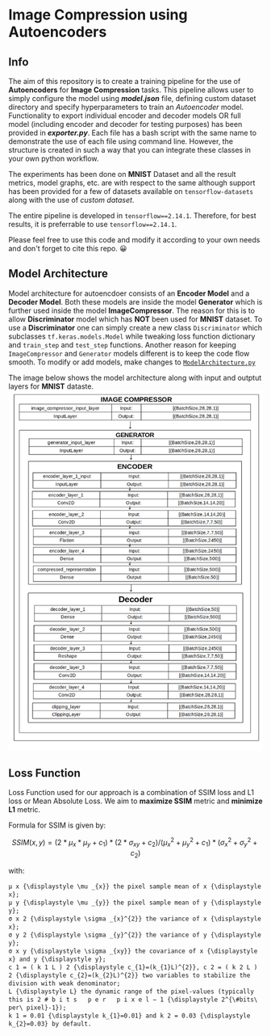 # Image Compression using Autoencoders

## Info

The aim of this repository is to create a training pipeline for the use of **Autoencoders** for **Image Compression** tasks. This pipeline allows user to simply configure the model using ***model.json*** file, defining custom dataset directory and specify hyperparameters to train an *Autoencoder* model. Functionality to export individual encoder and decoder models OR full model (including encoder and decoder for testing purposes) has been provided in ***exporter.py***. Each file has a bash script with the same name to demonstrate the use of each file using command line. However, the structure is created in such a way that you can integrate these classes in your own python workflow. 

The experiments has been done on **MNIST** Dataset and all the result metrics, model graphs, etc. are with respect to the same although support has been provided for a few of datasets available on `tensorflow-datasets` along with the use of *custom dataset*. 

The entire pipeline is developed in `tensorflow==2.14.1`. Therefore, for best results, it is preferrable to use `tensorflow==2.14.1`.

Please feel free to use this code and modify it according to your own needs and don't forget to cite this repo. :grinning:

## Model Architecture

Model architecture for autoencdoer consists of an **Encoder Model** and a **Decoder Model**. Both these models are inside the model **Generator** which is further used inside the model **ImageCompressor**. The reason for this is to allow **Discriminator** model which has **NOT** been used for **MNIST** dataset. To use a **Discriminator** one can simply create a new class `Discriminator` which subclasses `tf.keras.models.Model` while tweaking loss function dictionary and `train_step` and `test_step` functions. Another reason for keeping `ImageCompressor` and `Generator` models different is to keep the code flow smooth. To modify or add models, make changes to [`ModelArchitecture.py`](/architectures/ModelArchitecture.py)

The image below shows the model architecture along with input and outptut layers for **MNIST** dataste.
![Model Architecture](/imgs_github/model_arch.png)

## Loss Function

Loss Function used for our approach is a combination of SSIM loss and L1 loss or Mean Absolute Loss. We aim to **maximize SSIM** metric and **minimize L1** metric. 

Formula for SSIM is given by:

$$
 SSIM(x,y) = (2*{\mu}_x*{\mu}_y + c_1)*(2*{\sigma}_{xy} + c_2) / ({\mu}^2_x + {\mu}^2_y + c_1)*({\sigma}^2_x + {\sigma}^2_y + c_2)
$$

with:

    μ x {\displaystyle \mu _{x}} the pixel sample mean of x {\displaystyle x};
    μ y {\displaystyle \mu _{y}} the pixel sample mean of y {\displaystyle y};
    σ x 2 {\displaystyle \sigma _{x}^{2}} the variance of x {\displaystyle x};
    σ y 2 {\displaystyle \sigma _{y}^{2}} the variance of y {\displaystyle y};
    σ x y {\displaystyle \sigma _{xy}} the covariance of x {\displaystyle x} and y {\displaystyle y};
    c 1 = ( k 1 L ) 2 {\displaystyle c_{1}=(k_{1}L)^{2}}, c 2 = ( k 2 L ) 2 {\displaystyle c_{2}=(k_{2}L)^{2}} two variables to stabilize the division with weak denominator;
    L {\displaystyle L} the dynamic range of the pixel-values (typically this is 2 # b i t s   p e r   p i x e l − 1 {\displaystyle 2^{\#bits\ per\ pixel}-1});
    k 1 = 0.01 {\displaystyle k_{1}=0.01} and k 2 = 0.03 {\displaystyle k_{2}=0.03} by default.


